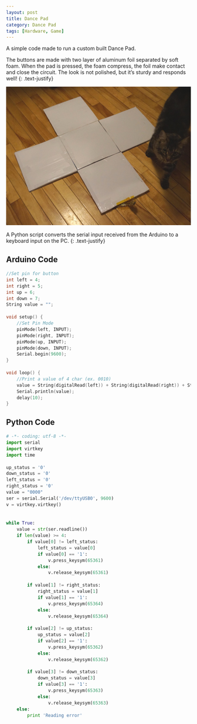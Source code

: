 ```yaml
---
layout: post
title: Dance Pad
category: Dance Pad
tags: [Hardware, Game]
---
```

A simple code made to run a custom built Dance Pad.

The buttons are made with two layer of aluminum foil separated by soft foam. When the pad is pressed, the foam compress, the foil make contact and close the circuit. The look is not polished, but it’s sturdy and responds well!
{: .text-justify}

![Bonus cat](/public/img/dance_pad_with_bonus_cat.JPG)

<!-- more -->
A Python script converts the serial input received from the Arduino to a keyboard input on the PC.
{: .text-justify}

## Arduino Code

```c++
//Set pin for button
int left = 4;
int right = 5;
int up = 6;
int down = 7;
String value = "";

void setup() {
    //Set Pin Mode
    pinMode(left, INPUT);
    pinMode(right, INPUT);
    pinMode(up, INPUT);
    pinMode(down, INPUT);
    Serial.begin(9600);
}

void loop() {
    //Print a value of 4 char (ex. 0010)
    value = String(digitalRead(left)) + String(digitalRead(right)) + String(digitalRead(up)) + String(digitalRead(down));
    Serial.println(value);
    delay(10);
}
```

## Python Code

```python
# -*- coding: utf-8 -*-
import serial
import virtkey
import time

up_status = '0'
down_status = '0'
left_status = '0'
right_status = '0'
value = "0000"
ser = serial.Serial('/dev/ttyUSB0', 9600)
v = virtkey.virtkey()


while True:
	value = str(ser.readline())
	if len(value) >= 4:
		if value[0] != left_status:
			left_status = value[0]
			if value[0] == '1':
				v.press_keysym(65361)
			else:
				v.release_keysym(65361)

		if value[1] != right_status:
			right_status = value[1]
			if value[1] == '1':
				v.press_keysym(65364)
			else:
				v.release_keysym(65364)

		if value[2] != up_status:
			up_status = value[2]
			if value[2] == '1':
				v.press_keysym(65362)
			else:
				v.release_keysym(65362)

		if value[3] != down_status:
			down_status = value[3]
			if value[3] == '1':
				v.press_keysym(65363)
			else:
				v.release_keysym(65363)
	else:
		print 'Reading error'
```